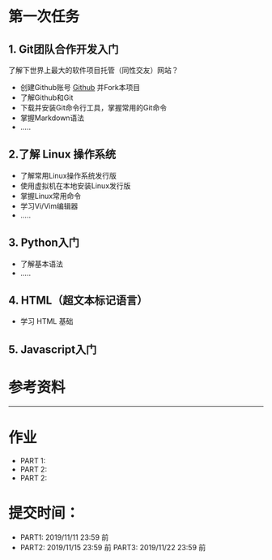 # 第一次任务

## 1. Git团队合作开发入门
了解下世界上最大的软件项目托管（同性交友）网站？

- 创建Github账号 [Github](https://github.com) 并Fork本项目
- 了解Github和Git
- 下载并安装Git命令行工具，掌握常用的Git命令
- 掌握Markdown语法
- .....

## 2.了解 Linux 操作系统

- 了解常用Linux操作系统发行版
- 使用虚拟机在本地安装Linux发行版
- 掌握Linux常用命令
- 学习Vi/Vim编辑器
- .....

## 3. Python入门

- 了解基本语法
- .....

## 4. HTML（超文本标记语言）

- 学习 HTML 基础

## 5. Javascript入门

# 参考资料

---

# 作业

- PART 1:
- PART 2:
- PART 2:

# 提交时间：
- PART1: 2019/11/11 23:59 前
- PART2: 2019/11/15 23:59 前
PART3: 2019/11/22 23:59 前
